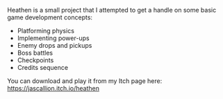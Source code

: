 Heathen is a small project that I attempted to get a handle on some basic game development concepts:
- Platforming physics
- Implementing power-ups
- Enemy drops and pickups
- Boss battles
- Checkpoints
- Credits sequence

You can download and play it from my Itch page here: https://jascallion.itch.io/heathen
